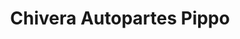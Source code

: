 ---
title: "Chivera Autopartes Pippo"
url: /caracas/chivera-autopartes-pippo/
shop: piezas de automóviles
---
